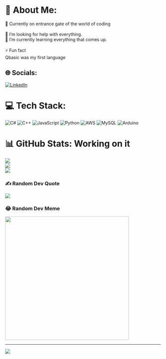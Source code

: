 # 💫 About Me:
🔭 Currently on entrance gate of the world of coding<br><br>🤝 I’m looking for help with everything.<br>🌱 I’m currently learning everything that comes up.<br><br>⚡ Fun fact <br>Qbasic was my first language


## 🌐 Socials:
[![LinkedIn](https://img.shields.io/badge/LinkedIn-%230077B5.svg?logo=linkedin&logoColor=white)](https://linkedin.com/in/https://www.linkedin.com/in/dikshyant-kumar-bhattarai-705787272/) 

# 💻 Tech Stack:
![C#](https://img.shields.io/badge/c%23-%23239120.svg?style=for-the-badge&logo=csharp&logoColor=white) ![C++](https://img.shields.io/badge/c++-%2300599C.svg?style=for-the-badge&logo=c%2B%2B&logoColor=white) ![JavaScript](https://img.shields.io/badge/javascript-%23323330.svg?style=for-the-badge&logo=javascript&logoColor=%23F7DF1E) ![Python](https://img.shields.io/badge/python-3670A0?style=for-the-badge&logo=python&logoColor=ffdd54) ![AWS](https://img.shields.io/badge/AWS-%23FF9900.svg?style=for-the-badge&logo=amazon-aws&logoColor=white) ![MySQL](https://img.shields.io/badge/mysql-%2300000f.svg?style=for-the-badge&logo=mysql&logoColor=white) ![Arduino](https://img.shields.io/badge/-Arduino-00979D?style=for-the-badge&logo=Arduino&logoColor=white)
# 📊 GitHub Stats: Working on it
![](https://github-readme-stats.vercel.app/api?username=spiritualsquad&theme=dark&hide_border=true&include_all_commits=false&count_private=false)<br/>
![](https://github-readme-streak-stats.herokuapp.com/?user=spiritualsquad&theme=dark&hide_border=true)<br/>
![](https://github-readme-stats.vercel.app/api/top-langs/?username=spiritualsquad&theme=dark&hide_border=true&include_all_commits=false&count_private=false&layout=compact)

### ✍️ Random Dev Quote
![](https://quotes-github-readme.vercel.app/api?type=horizontal&theme=radical)

### 😂 Random Dev Meme
<img src='https://randommeme-five.vercel.app/' style="height: 400px;"/>

---
[![](https://visitcount.itsvg.in/api?id=spiritualsquad&icon=0&color=0)](https://visitcount.itsvg.in)

<!-- Proudly created with GPRM ( https://gprm.itsvg.in ) -->

